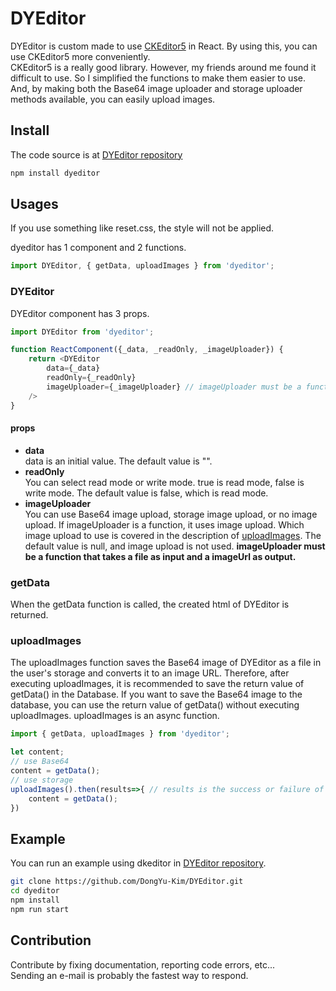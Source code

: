 # DYEditor
DYEditor is custom made to use [CKEditor5](https://www.npmjs.com/package/ckeditor5) in React.
By using this, you can use CKEditor5 more conveniently.   
CKEditor5 is a really good library. However, my friends around me found it difficult to use. So I simplified the functions to make them easier to use. And, by making both the Base64 image uploader and storage uploader methods available, you can easily upload images.



## Install
The code source is at [DYEditor repository](https://github.com/DongYu-Kim/DYEditor/blob/main/src/lib/dyeditor/index.js)
```bash
npm install dyeditor
```


## Usages
If you use something like reset.css, the style will not be applied.   
   
dyeditor has 1 component and 2 functions.
```javascript
import DYEditor, { getData, uploadImages } from 'dyeditor';
```

### DYEditor
DYEditor component has 3 props.   
```javascript
import DYEditor from 'dyeditor';

function ReactComponent({_data, _readOnly, _imageUploader}) {
    return <DYEditor
        data={_data}
        readOnly={_readOnly}
        imageUploader={_imageUploader} // imageUploader must be a function that takes a file as input and a imageUrl as output.
    />
}
```
#### props
- **data**   
    data is an initial value. The default value is "".   
- **readOnly**   
    You can select read mode or write mode. true is read mode, false is write mode. The default value is false, which is read mode.
- **imageUploader**   
    You can use Base64 image upload, storage image upload, or no image upload. If imageUploader is a function, it uses image upload. Which image upload to use is covered in the description of [uploadImages](#uploadImages). The default value is null, and image upload is not used.
    **imageUploader must be a function that takes a file as input and a imageUrl as output.**

### getData
When the getData function is called, the created html of DYEditor is returned.

### uploadImages
The uploadImages function saves the Base64 image of DYEditor as a file in the user's storage and converts it to an image URL. Therefore, after executing uploadImages, it is recommended to save the return value of getData() in the Database.
If you want to save the Base64 image to the database, you can use the return value of getData() without executing uploadImages.
uploadImages is an async function.
```javascript
import { getData, uploadImages } from 'dyeditor';

let content;
// use Base64
content = getData();
// use storage
uploadImages().then(results=>{ // results is the success or failure of uploadimages
    content = getData();
})
```

## Example
You can run an example using dkeditor in [DYEditor repository](https://github.com/DongYu-Kim/DYEditor).
```bash
git clone https://github.com/DongYu-Kim/DYEditor.git
cd dyeditor
npm install
npm run start
```


## Contribution
Contribute by fixing documentation, reporting code errors, etc...   
Sending an e-mail is probably the fastest way to respond.